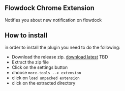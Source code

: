 Flowdock Chrome Extension
--------------------------------

Notifies you about new notification on flowdock

How to install
---------------

in order to install the plugin you need to do the following: 
 - Download the release zip. [download latest]()  TBD
 - Extract the zip file
 - Click on the settings button 
 - choose `more-tools --> extension`
 - click on `load unpacked extension`
 - click on the extracted directory

